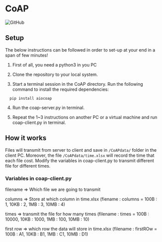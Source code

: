 # CoAP
![GitHub](https://img.shields.io/badge/Language-Python-blue.svg)

## Setup

The below instructions can be followed in order to set-up at your end in a span of few minutes!

1. First of all, you need a python3 in you PC

2. Clone the repository to your local system.

3. Start a terminal session in the CoAP directory. Run the following command to install the required dependencies:
```
  pip install aiocoap
```
4. Run the coap-server.py in terminal.

5. Repeat the 1~3 instructions on another PC or a virtual machine and run coap-client.py in terminal.

## How it works
Files will transmit from server to client and save in `/CoAPdata/` folder in the client PC. Moreover, the file `/CoAPdata/time.xlsx` will record the time that each file cost. 
Modify the variables in coap-client.py to transmit different file for different times.

### Variables in coap-client.py
filename => Which file we are going to transmit

columns => Store at which column in time.xlsx (fiename : columns = 100B : 1, 10KB : 2, 1MB : 3, 10MB : 4)

times => transmit the file for how many times (filename : times = 100B : 10000, 10KB : 1000, 1MB : 100, 10MB : 10)

first row => which row the data will store in time.xlsx (filename : firstROw =  100B : A1, 10KB : B1, 1MB : C1, 10MB : D1)



